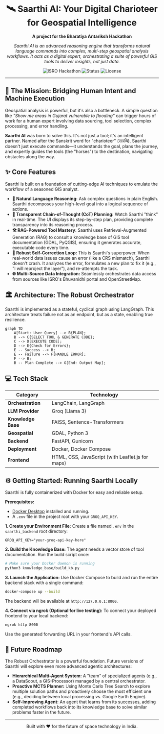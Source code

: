 <div align="center">

# 🛰️ Saarthi AI: Your Digital Charioteer for Geospatial Intelligence

**A project for the Bharatiya Antariksh Hackathon**

</div>

<div align="center">

*Saarthi AI is an advanced reasoning engine that transforms natural language commands into complex, multi-step geospatial analysis workflows. It acts as a digital expert, orchestrating a suite of powerful GIS tools to deliver insights, not just data.*

</div>

<p align="center">
  <img src="https://img.shields.io/badge/ISRO-Bharatiya%20Antariksh%20Hackathon-blue.svg" alt="ISRO Hackathon">
  <img src="https://img.shields.io/badge/Status-In%20Development-yellow.svg" alt="Status">
  <img src="https://img.shields.io/badge/License-MIT-green.svg" alt="License">
</p>

---

## 🚀 The Mission: Bridging Human Intent and Machine Execution

Geospatial analysis is powerful, but it's also a bottleneck. A simple question like *"Show me areas in Gujarat vulnerable to flooding"* can trigger hours of work for a human expert involving data sourcing, tool selection, complex processing, and error handling.

**Saarthi AI** was born to solve this. It's not just a tool; it's an intelligent partner. Named after the Sanskrit word for "charioteer" (सारथि), Saarthi doesn't just execute commands—it understands the goal, plans the journey, and expertly guides the tools (the "horses") to the destination, navigating obstacles along the way.

## ✨ Core Features

Saarthi is built on a foundation of cutting-edge AI techniques to emulate the workflow of a seasoned GIS analyst.

* **🧠 Natural Language Reasoning:** Ask complex questions in plain English. Saarthi decomposes your high-level goal into a logical sequence of actions.
* **📝 Transparent Chain-of-Thought (CoT) Planning:** Watch Saarthi "think" in real-time. The UI displays its step-by-step plan, providing complete transparency into its reasoning process.
* **🛠️ RAG-Powered Tool Mastery:** Saarthi uses Retrieval-Augmented Generation (RAG) to consult a knowledge base of GIS tool documentation (GDAL, PyQGIS), ensuring it generates accurate, executable code every time.
* **🔄 Robust Self-Correction Loop:** This is Saarthi's superpower. When real-world data issues cause an error (like a CRS mismatch), Saarthi doesn't crash. It analyzes the error, formulates a new plan to fix it (e.g., "I will reproject the layer"), and re-attempts the task.
* **🌐 Multi-Source Data Integration:** Seamlessly orchestrates data access from sources like ISRO's Bhuvanidhi portal and OpenStreetMap.

## 🏛️ Architecture: The Robust Orchestrator

Saarthi is implemented as a stateful, cyclical graph using LangGraph. This architecture treats failure not as an endpoint, but as a state, enabling true resilience.

```mermaid
graph TD
    A[Start: User Query] --> B{PLAN};
    B --> C{SELECT TOOL & GENERATE CODE};
    C --> D[EXECUTE CODE];
    D --> E{Check for Errors};
    E -- Success --> B;
    E -- Failure --> F[HANDLE ERROR];
    F --> B;
    B -- Plan Complete --> G[End: Output Map];
````

## 💻 Tech Stack

| Category          | Technology                                       |
| ----------------- | ------------------------------------------------ |
| **Orchestration** | LangChain, LangGraph                             |
| **LLM Provider** | Groq (Llama 3)                                   |
| **Knowledge Base**| FAISS, Sentence-Transformers                     |
| **Geospatial** | GDAL, Python 3                                   |
| **Backend** | FastAPI, Gunicorn                                |
| **Deployment** | Docker, Docker Compose                           |
| **Frontend** | HTML, CSS, JavaScript (with Leaflet.js for maps) |

## ⚙️ Getting Started: Running Saarthi Locally

Saarthi is fully containerized with Docker for easy and reliable setup.

**Prerequisites:**

  * [Docker Desktop](https://www.docker.com/products/docker-desktop/) installed and running.
  * A `.env` file in the project root with your `GROQ_API_KEY`.

**1. Create your Environment File:**
Create a file named `.env` in the `saarthi_backend` root directory:

```
GROQ_API_KEY="your-groq-api-key-here"
```

**2. Build the Knowledge Base:**
The agent needs a vector store of tool documentation. Run the build script once:

```bash
# Make sure your Docker daemon is running
python3 knowledge_base/build_kb.py
```

**3. Launch the Application:**
Use Docker Compose to build and run the entire backend stack with a single command:

```bash
docker-compose up --build
```

The backend will be available at `http://127.0.0.1:8000`.

**4. Connect via ngrok (Optional for live testing):**
To connect your deployed frontend to your local backend:

```bash
ngrok http 8000
```

Use the generated forwarding URL in your frontend's API calls.

## 🔭 Future Roadmap

The Robust Orchestrator is a powerful foundation. Future versions of Saarthi will explore even more advanced agentic architectures:

  * **Hierarchical Multi-Agent System:** A "team" of specialized agents (e.g., a DataScout, a GIS-Processor) managed by a central orchestrator.
  * **Proactive MCTS Planner:** Using Monte Carlo Tree Search to explore multiple solution paths and proactively choose the most efficient one (e.g., deciding between local processing vs. Google Earth Engine).
  * **Self-Improving Agent:** An agent that learns from its successes, adding completed workflows back into its knowledge base to solve similar problems faster in the future.

-----




<div align="center"> Built with ❤️ for the future of space technology in India. </div>

